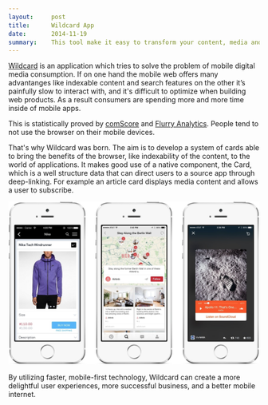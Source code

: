 ```yaml
---
layout:     post
title:      Wildcard App
date:       2014-11-19
summary:    This tool make it easy to transform your content, media and features into cards, they say. A new paradigm for mobile discovery.
---
```


[Wildcard](http://www.trywildcard.com/) is an application which tries to solve the problem of mobile digital media consumption. If on one hand the mobile web offers many advantanges like indexable content and search features on the other it’s painfully slow to interact with, and it's difficult to optimize when building web products. As a result consumers are spending more and more time inside of mobile apps. 

This is statistically proved by [comScore](http://www.comscore.com/Insights/Presentations-and-Whitepapers/2014/The-US-Mobile-App-Report) and [Flurry Analytics](http://www.comscore.com/Insights/Presentations-and-Whitepapers/2014/The-US-Mobile-App-Report). People tend to not use the browser on their mobile devices. 

That's why Wildcard was born. The aim is to develop a system of cards able to bring the benefits of the browser, like indexability of the content, to the world of applications. It makes good use of a native component, the Card, which is a well structure data that can direct users to a source app through deep-linking. For example an article card displays media content and allows a user to subscribe.

![Wildcard examples](/assets/wildcard-showcase.jpg)

By utilizing faster, mobile-first technology, Wildcard can create a more delightful user experiences, more successful business, and a better mobile internet.

